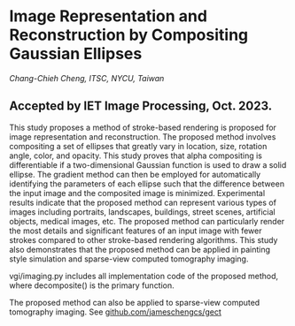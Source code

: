 
# Image Representation and Reconstruction by Compositing Gaussian Ellipses
*Chang-Chieh Cheng, ITSC, NYCU, Taiwan*
## Accepted by IET Image Processing, Oct. 2023.

This study proposes a method of stroke-based rendering is proposed for image representation and reconstruction. The proposed method involves compositing a set of ellipses that greatly vary in location, size, rotation angle, color, and opacity. This study proves that alpha compositing is differentiable if a two-dimensional Gaussian function is used to draw a solid ellipse. The gradient method can then be employed for automatically identifying the parameters of each ellipse such that the difference between the input image and the composited image is minimized. Experimental results indicate that the proposed method can represent various types of images including portraits, landscapes, buildings, street scenes, artificial objects, medical images, etc. The proposed method can particularly render the most details and significant features of an input image with fewer strokes compared to other stroke-based rendering algorithms. This study also demonstrates that the proposed method can be applied in painting style simulation and sparse-view computed tomography imaging.

vgi/imaging.py includes all implementation code of the proposed method, where decomposite() is the primary function.

The proposed method can also be applied to sparse-view computed tomography imaging. See [github.com/jameschengcs/gect](https://github.com/jameschengcs/gect)

